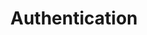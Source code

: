 ---
image: /![API Image](/images/logo.png){:class="img-responsive"}
title: Authentication
position: 1.19
description: ### You must authenticate before you can get data with the API
content_markdown: |-
  ###### The Technopedia Version 6.0 API is hosted by Flexera, so no installation is required.
  ###### In this document we provide you with inline examples about sending requests to the API. The cURL examples should work on most systems. Mac and Linux users typically have cURL installed already, although Windows users will likely need to install cURL.
  ###### The Technopedia Version 6.0 API uses OAuth for authentication. To authenticate a session, pass your key in the request header. Your API key should have been provided to you by Flexera support. If you do not have a key please contact support.
  ###### All errors will return JSON in the following format
left_code_blocks:
  - code_block: |-
      $.ajax({
        "url": "http://api.myapp.com/books/3",
        "type": "DELETE",
        "data": {
          "token": "YOUR_APP_KEY"
        },
        "success": function(data) {
          alert(data);
        }
      });
    title: jQuery
    language: javascript
right_code_blocks:
  - code_block: |2-
      {
        "id": 3,
        "status": "deleted"
      }
    title: Response
    language: json
  - code_block: |2-
      {
        "error": true,
        "message": "Book doesn't exist"
      }
    title: Error
    language: json
---